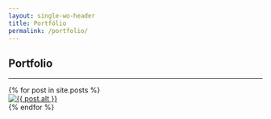 ```yaml
---
layout: single-wo-header
title: Portfólio
permalink: /portfolio/
---
```

<section id="portfolio" class="page-single">
    <div class="container">
        <div class="row">
            <div class="col-lg-12 text-center">
                <h2>Portfolio</h2>
                <hr class="star-primary">
            </div>
        </div>
        <div class="row">
            {% for post in site.posts %}
                <div class="col-sm-4 portfolio-item">
                    <a href="#portfolioModal-{{ post.modal-id }}" class="portfolio-link" data-toggle="modal">
                        <div class="caption">
                            <div class="caption-content">
                                <i class="fa fa-search-plus fa-3x"></i>
                            </div>
                        </div>
                        <img src="img/portfolio/{{ post.img }}" class="img-responsive" alt="{{ post.alt }}">
                    </a>
                </div>
            {% endfor %}
        </div>
    </div>
</section>
